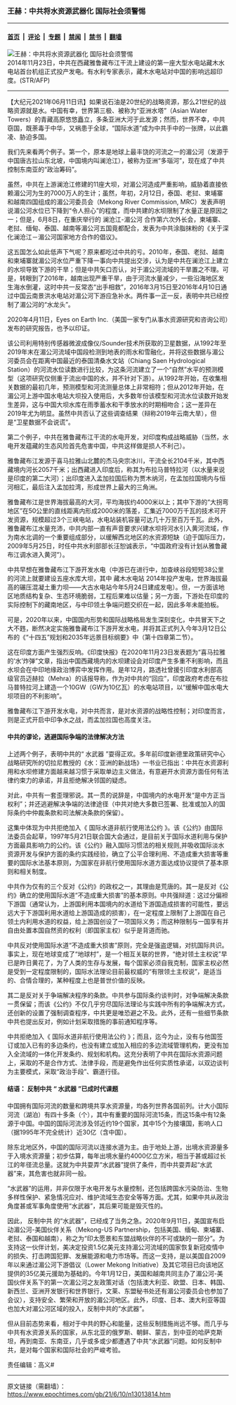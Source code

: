 ### 王赫：中共将水资源武器化 国际社会须警惕

---

#### [首页](../../../..?n13013814) &nbsp;|&nbsp; [评论](../../../../../epoch-comment?n13013814) &nbsp;|&nbsp; [专题](../../../../../epoch-special?n13013814) &nbsp;|&nbsp; [禁闻](../../../../../epoch-news?n13013814) &nbsp;|&nbsp; [禁书](../../../../../books?n13013814) &nbsp;|&nbsp; [翻墙](https://github.com/gfw-breaker/nogfw/blob/master/README.md?n13013814)


<div><img alt="王赫：中共将水资源武器化 国际社会须警惕" class="attachment-djy_600_400 size-djy_600_400 wp-post-image" src="https://i.epochtimes.com/assets/uploads/2021/06/id13000776-000_Hkg10122758-600x400.jpg"/>
<div class="caption">
 2014年11月23日，中共在西藏雅鲁藏布江干流上建设的第一座大型水电站藏木水电站首台机组正式投产发电。有水利专家表示，藏木水电站对中国的影响远超印度。(STR/AFP)
</div></div><hr/><div class="post_content" id="artbody" itemprop="articleBody">
 <!-- article content begin -->
 <p>
  【大纪元2021年06月11日讯】如果说石油是20世纪的战略资源，那么21世纪的战略资源就是水。中国有幸，世界第三极、被称为“亚洲水塔”（Asian Water Towers）的青藏高原悠悠矗立，多条亚洲大河于此发源；然而，世界不幸，中共窃国，既荼毒于中华，又祸患于全球，“国际水道”成为中共手中的一张牌，以此霸凌、胁迫多国。
 </p>
 <p>
  我们先来看两个例子。第一个，原本是地球上最丰饶的河流之一的湄公河（发源于中国唐古拉山东北坡，中国境内叫澜沧江），被称为亚洲“多瑙河”，现在成了中共控制东南亚的“政治筹码”。
 </p>
 <p>
  虽然，中共在上游澜沧江修建的11座大坝，对湄公河造成严重影响，威胁着直接依赖湄公河为生的7000万人的生计；虽然，年初，2月12日，泰国、老挝、柬埔寨和越南四国组成的湄公河委员会（Mekong River Commission, MRC）发表声明说湄公河水位已下降到“令人担心”的程度，而中共建的水坝限制了水量正是原因之一；但是，6月8日，在重庆举行的
  <ok href="https://www.epochtimes.com/gb/tag/%E6%BE%9C%E6%B2%A7%E6%B1%9F-%E6%B9%84%E5%85%AC%E6%B2%B3.html">
   澜沧江-湄公河
  </ok>
  合作第六次外长会，柬埔寨、老挝、缅甸、泰国、越南等湄公河五国竟都配合，发表为中共涂脂抹粉的《关于深化澜沧江－湄公河国家地方合作的倡议》。
 </p>
 <p>
  这五国怎么如此低声下气呢？原来都吃过中共的亏。2010年，泰国、老挝、越南和柬埔寨就湄公河水位严重下降一事向中共提出交涉，认为是中共在澜沧江上建立的水坝导致下游的干旱；但是中共矢口否认，对于湄公河流域的干旱置之不理。可是，转眼到了2016年，越南出现严重干旱，由于河流水量减少，一些沿海地区发生海水倒灌，这时中共一反常态“出手相救”，2016年3月15日至2016年4月10日通过中国云南景洪水电站对湄公河下游应急补水。两件事一正一反，表明中共已经控制了湄公河的“水龙头”。
 </p>
 <p>
  2020年4月11日，Eyes on Earth Inc.（美国一家专门从事水资源研究和咨询公司）发布的研究报告，也予以印证。
 </p>
 <p>
  该公司利用特别传感器微波成像仪/Sounder技术所获取的卫星数据，从1992年至2019年末在湄公河流域中国段检测到地表的雨水和雪融化，并将这些数据与湄公河委员会在距离中国最近的泰国清桑水文站（Chiang Saen Hydrological Station）的河流水位读数进行比较，为这条河流建立了一个“自然”水平的预测模型（这项研究仅侧重于流出中国的水，并不针对下游）。从1992年开始，在收集相关数据的最初几年，预测模型和河流测量总体上非常相符；但从2012年开始，在湄公河上游中国水电站大坝投入使用后，大多数年份该模型和河流水位读数开始发生差异，这与中国大坝水库在雨季蓄水和干季放水的时期相吻合；这一差异在2019年尤为明显。虽然中共否认了这些调查结果（辩称2019年云南大旱），但是“卫星数据不会说谎”。
 </p>
 <p>
  第二个例子，中共在雅鲁藏布江干流的水电开发，对印度构成战略威胁（当然，水电开发蕴藏的生态风险首先危害中国，中共这样做是损人不利己）。
 </p>
 <p>
  雅鲁藏布江发源于喜马拉雅山北麓的杰马央宗冰川，干流全长2104千米，其中西藏境内河长2057千米；出西藏进入印度后，称其为布拉马普特拉河（以水量来说是印度的第二大河）；出印度进入孟加拉国后称为贾木纳河，在孟加拉国境内与恒河相汇，最后注入孟加拉湾，形成世界上最大的三角洲。
 </p>
 <p>
  雅鲁藏布江是世界海拔最高的大河，平均海拔约4000米以上；其中下游的“大拐弯地区”在50公里的直线距离内形成2000米的落差，汇集近7000万千瓦的技术可开发资源，规模超过3个三峡电站，水电站装机容量可达几十万至百万千瓦。此外，雅鲁藏布江水量充沛，中共内部一直有声音要求兴建水坝将河水引入黄河流域，作为南水北调的一个重要组成部分，以缓解西北地区的水资源短缺（迫于国际压力，2009年5月25日，时任中共水利部部长汪恕诚表示，“中国政府没有计划从雅鲁藏布江调水进入黄河”）。
 </p>
 <p>
  中共早想在雅鲁藏布江下游开发水电（中游已在进行中，加查峡谷段短短38公里的河流上就要建设五座水库大坝，其中
  <ok href="https://www.epochtimes.com/gb/tag/%E8%97%8F%E6%9C%A8%E6%B0%B4%E7%94%B5%E7%AB%99.html">
   藏木水电站
  </ok>
  2014年投产发电，世界海拔最高的碾压混凝土重力坝——大古水电站今年5月24日建成发电）。但，一方面该地区地质结构复杂、生态环境脆弱，工程后果难以估量；另一方面，下游处在印度的实际控制下的藏南地区，与中印领土争端问题交织在一起，因此多年未能拍板。
 </p>
 <p>
  可是，2020年以来，中国国内形势和国际战略格局发生深刻变化，中共冒天下之大不韪，断然决定实施雅鲁藏布江下游开发水电，并将其正式列入今年3月12日公布的《“十四五”规划和2035年远景目标纲要》中（第十四章第二节）。
 </p>
 <p>
  这在印度方面产生强烈反响。《印度快报》在2020年11月23日发表题为“喜马拉雅的‘水’炸弹”文章，指出中国西藏境内的水坝建设会对印度产生多重不利影响，而且水坝会在中印地缘政治博弈中发挥作用。是年12月，路透社曾援引印度水利部高级官员迈赫拉（Mehra）的话报导称，作为对中共的“回应”，印度政府考虑在布拉马普特拉河上建造一个10GW（GW为10亿瓦）的水电站项目，以“缓解中国水电大坝项目的不利影响”。
 </p>
 <p>
  雅鲁藏布江下游开发水电，对中共而言，是对水资源的战略性控制；对印度而言，则是正式开启中印争水之战，而孟加拉国也高度关注。
 </p>
 <h4>
  中共的谬论，逃避国际争端的法律解决方法
 </h4>
 <p>
  上述两个例子，表明中共的“
  <ok href="https://www.epochtimes.com/gb/tag/%E6%B0%B4%E6%AD%A6%E5%99%A8.html">
   水武器
  </ok>
  ”耍得正欢。多年前印度新德里政策研究中心战略研究所的切拉尼教授的《水：亚洲的新战场》一书业已指出：中共在水资源利用和水坝修建方面越来越习惯于采取单边主义做法，有意避开水资源方面任何有法律约束力的承诺，并且拒绝解决邻国的疑虑。
 </p>
 <p>
  对此，中共有一套歪理邪说。其一贯的说辞是，中国境内的水电开发“是中方正当权利”；并还逃避解决争端的法律途径（中共对绝大多数已签署、批准或加入的国际条约中仲裁条款和司法解决条款的保留）。
 </p>
 <p>
  这集中体现为中共拒绝加入《
  <ok href="https://www.epochtimes.com/gb/tag/%E5%9B%BD%E9%99%85%E6%B0%B4%E9%81%93%E9%9D%9E%E8%88%AA%E8%A1%8C%E4%BD%BF%E7%94%A8%E6%B3%95%E5%85%AC%E7%BA%A6.html">
   国际水道非航行使用法公约
  </ok>
  》。该《公约》由国际法委员会起草，1997年5月21日联合国大会通过，是目前关于国际水道利用与保护方面最具影响力的公约。该《公约》融入国际习惯法的相关规则,并吸收国际淡水资源开发与保护方面的条约实践经验，确立了公平合理利用、不造成重大损害等重要的国际水法基本原则，为国家在非航行使用国际水道方面达成协议提供了基本原则和相关制度。
 </p>
 <p>
  中共作为仅有的三个反对《公约》的政权之一，其理由是荒唐的。其一是反对《公约》确立的使用国际水道“不造成重大损害”的基本原则。中共强辩道：这过分偏袒下游国（通常认为，上游国利用本国境内的水道给下游国造成损害的可能性，要远远大于下游国利用水道给上游国造成的损害），在一定程度上限制了上游国在自己领土内利用水道的权益，给上游国创设了一项国际义务；而这种限制与一国享有并自由处置本国自然资的权利（即国家主权）似乎是背道而驰。
 </p>
 <p>
  中共反对使用国际水道“不造成重大损害”原则，完全是强盗逻辑，对抗国际共识。事实上，现在地球变成了“地球村”，是一个相互关联的世界，“绝对领土主权说”早已是昨日黄花了，为了人类的生存与发展，每个国家必须自我克制，国家主权必然是受到一定程度限制的，国际水法理论目前最权威的“有限领土主权说”，是适当的、合情合理的，某种程度上也是普世价值的反映。
 </p>
 <p>
  其二是反对关于争端解决程序的条款。中共参与国际条约谈判时，对争端解决条款一贯保留；而该《公约》不仅几乎穷尽国际法理论与实践中所有的争端解决方式，还创新的设置了强制调查程序，中共更是唯恐避之不及。此外，还有一些细节条款中共也提出反对，例如计划采取措施的事前通知程序等。
 </p>
 <p>
  中共拒绝加入《
  <ok href="https://www.epochtimes.com/gb/tag/%E5%9B%BD%E9%99%85%E6%B0%B4%E9%81%93%E9%9D%9E%E8%88%AA%E8%A1%8C%E4%BD%BF%E7%94%A8%E6%B3%95%E5%85%AC%E7%BA%A6.html">
   国际水道非航行使用法公约
  </ok>
  》；而且，迄今为止，没有与他国签订或加入已有的多边条约，也没有建立或加入相应的多边流域管理机构，更没有加入全流域的一体化开发条约、规划和机构。这充分表明了中共在国际水资源问题上，采取的不是合作方式、法律手段，而是避免作出任何实质性承诺，以双边谈判为主要模式，采取“政治手段”、霸道行径。
 </p>
 <h4>
  结语：
  <ok href="https://www.epochtimes.com/gb/tag/%E5%8F%8D%E5%88%B6%E4%B8%AD%E5%85%B1.html">
   反制中共
  </ok>
  “
  <ok href="https://www.epochtimes.com/gb/tag/%E6%B0%B4%E6%AD%A6%E5%99%A8.html">
   水武器
  </ok>
  ”已成时代课题
 </h4>
 <p>
  中国拥有国际河流的数量和跨境共享水资源量，均各列世界各国前列。计大小国际河流（湖泊）有四十多条（个），其中有重要的国际河流15条，而这15条中有12条源于中国。中国的国际河流涉及邻近约19个国家，其中15个为接壤国，影响人口（据1995年不完全统计）近30亿（含中国）。
 </p>
 <p>
  除东北地区外，中国的国际河流以连接水道为主。由于地处上游，出境水资源量多于入境水资源量；初步估算，每年出境水量约4000亿立方米，相当于甚或超过长江的年径流总量。这就为中共耍弄“水武器”提供了条件，而中共耍弄起“水武器”来，其危害也就非同一般。
 </p>
 <p>
  “水武器”的运用，并非仅限于水电开发与水量控制，还包括跨国水污染防治、生物多样性保护、紧急情况应对、维护流域生态安全等等方面。尤其，如果中共从政治角度甚或军事角度使用“水武器”，其后果可能是毁灭性的。
 </p>
 <p>
  因此，
  <ok href="https://www.epochtimes.com/gb/tag/%E5%8F%8D%E5%88%B6%E4%B8%AD%E5%85%B1.html">
   反制中共
  </ok>
  的“水武器”，已经成了当务之急。2020年9月11日，美国宣布启动湄公河-美国伙伴关系（Mekong-US Partnership，包括美国、缅甸、柬埔寨、老挝、泰国和越南），称之为“印太愿景和东盟战略伙伴的不可或缺的一部分”。为支持这一伙伴计划，美决定投资1.5亿美元支持湄公河流域的国家恢复新冠疫情中的损失、打击跨国犯罪、发展能源和电力市场等。而这一支持，是以美国自2009年以来通过湄公河下游倡议（Lower Mekong Initiative）及其它项目已向该地区提供的35亿美元援助为基础的。今年1月12日，美国和越南共同主办了湄公河-美国伙伴关系下的第一次湄公河之友政策对话（包括澳大利亚、欧盟、日本、韩国、新西兰、亚洲开发银行和世界银行，文莱、东盟秘书处还有湄公河委员会也参加了会议），支持安全、繁荣和开放的湄公河地区。此外，印度、日本、澳大利亚等国也加大对湄公河区域的投入，反制中共的“水武器”。
 </p>
 <p>
  但从目前态势来看，相对于中共的野心和能量，这些反制措施尚远不够。而几乎与中共有水资源关系的国家，从东北亚的俄罗斯、朝鲜、蒙古，到中亚的哈萨克斯坦，再到南亚、东南亚，几乎或多或少都遭遇了中共“水武器”问题。如何反制中共，是对每个国家和国际社会的严峻考验。
 </p>
 <p>
  责任编辑：高义#
 </p>
 <!-- article content end -->
 <div id="below_article_ad">
 </div>
</div>


---

原文链接（需翻墙）：https://www.epochtimes.com/gb/21/6/10/n13013814.htm
